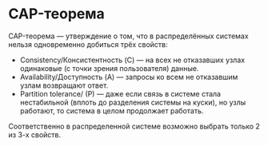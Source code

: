 # CAP-теорема
CAP-теорема — утверждение о том, что в распределённых системах нельзя одновременно добиться трёх свойств:

- Consistency/Консистентность (C) — на всех не отказавших узлах одинаковые (с точки зрения пользователя) данные.
- Availability/Доступность (A) — запросы ко всем не отказавшим узлам возвращают ответ.
- Partition tolerance/ (P) — даже если связь в системе стала нестабильной (вплоть до разделения системы на куски), но узлы работают, то система в целом продолжает работать.

Соответственно в распределенной системе возможно выбрать только 2 из 3-х свойств.
